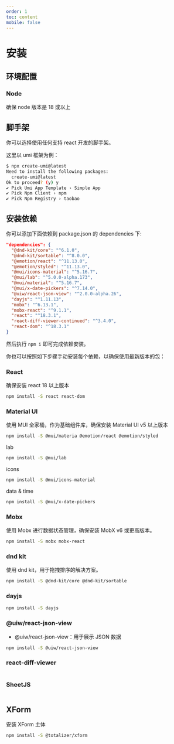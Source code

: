 ```yaml
---
order: 1
toc: content
mobile: false
---
```


# 安装

## 环境配置

### Node

确保 node 版本是 18 或以上

## 脚手架

你可以选择使用任何支持 react 开发的脚手架。

这里以 umi 框架为例：

```sh
$ npx create-umi@latest
Need to install the following packages:
  create-umi@latest
Ok to proceed? (y) y
✔ Pick Umi App Template › Simple App
✔ Pick Npm Client › npm
✔ Pick Npm Registry › taobao
```

## 安装依赖

你可以添加下面依赖到 package.json 的 dependencies 下:

```json
"dependencies": {
  "@dnd-kit/core": "^6.1.0",
  "@dnd-kit/sortable": "^8.0.0",
  "@emotion/react": "^11.13.0",
  "@emotion/styled": "^11.13.0",
  "@mui/icons-material": "^5.16.7",
  "@mui/lab": "^5.0.0-alpha.173",
  "@mui/material": "^5.16.7",
  "@mui/x-date-pickers": "^7.14.0",
  "@uiw/react-json-view": "^2.0.0-alpha.26",
  "dayjs": "^1.11.13",
  "mobx": "^6.13.1",
  "mobx-react": "^9.1.1",
  "react": "^18.3.1",
  "react-diff-viewer-continued": "^3.4.0",
  "react-dom": "^18.3.1"
}
```

然后执行 `npm i` 即可完成依赖安装。

你也可以按照如下步骤手动安装每个依赖，以确保使用最新版本的包：

### React

确保安装 react 18 以上版本


```sh
npm install -S react react-dom
```

### Material UI

使用 MUI 全家桶，作为基础组件库，确保安装 Material UI v5 以上版本

```sh
npm install -S @mui/materia @emotion/react @emotion/styled

```

lab

```sh
npm install -S @mui/lab
```

icons

```sh
npm install -S @mui/icons-material
```

data & time

```sh
npm install -S @mui/x-date-pickers
```

### Mobx

使用 Mobx 进行数据状态管理，确保安装 MobX v6 或更高版本。

```sh
npm install -S mobx mobx-react
```

### dnd kit

使用 dnd kit，用于拖拽排序的解决方案。

```sh
npm install -S @dnd-kit/core @dnd-kit/sortable
```

### dayjs

```sh
npm install -S dayjs
```

### @uiw/react-json-view

* @uiw/react-json-view：用于展示 JSON 数据

```sh
npm install -S @uiw/react-json-view
```

### react-diff-viewer

```sh
```

### SheetJS

```sh
```

## XForm

安装 XForm 主体

```sh
npm install -S @totalizer/xform
```
